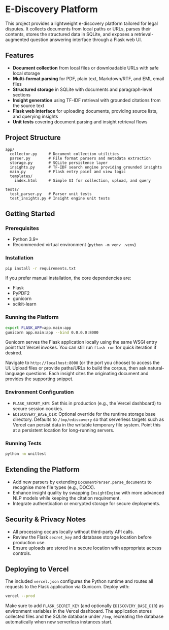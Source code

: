 # E-Discovery Platform

This project provides a lightweight e-discovery platform tailored for legal disputes. It collects documents from local paths or URLs, parses their contents, stores the structured data in SQLite, and exposes a retrieval-augmented question answering interface through a Flask web UI.

## Features

- **Document collection** from local files or downloadable URLs with safe local storage
- **Multi-format parsing** for PDF, plain text, Markdown/RTF, and EML email files
- **Structured storage** in SQLite with documents and paragraph-level sections
- **Insight generation** using TF-IDF retrieval with grounded citations from the source text
- **Flask web interface** for uploading documents, providing source lists, and querying insights
- **Unit tests** covering document parsing and insight retrieval flows

## Project Structure

```
app/
  collector.py     # Document collection utilities
  parser.py        # File format parsers and metadata extraction
  storage.py       # SQLite persistence layer
  insights.py      # TF-IDF search engine providing grounded insights
  main.py          # Flask entry point and view logic
  templates/
    index.html     # Simple UI for collection, upload, and query

tests/
  test_parser.py   # Parser unit tests
  test_insights.py # Insight engine unit tests
```

## Getting Started

### Prerequisites

- Python 3.9+
- Recommended virtual environment (``python -m venv .venv``)

### Installation

```bash
pip install -r requirements.txt
```

If you prefer manual installation, the core dependencies are:

- Flask
- PyPDF2
- gunicorn
- scikit-learn

### Running the Platform

```bash
export FLASK_APP=app.main:app
gunicorn app.main:app --bind 0.0.0.0:8000
```

Gunicorn serves the Flask application locally using the same WSGI entry point that Vercel invokes. You can still run `flask run` for quick iteration if desired.

Navigate to `http://localhost:8000` (or the port you choose) to access the UI. Upload files or provide paths/URLs to build the corpus, then ask natural-language questions. Each insight cites the originating document and provides the supporting snippet.

### Environment Configuration

- `FLASK_SECRET_KEY`: Set this in production (e.g., the Vercel dashboard) to secure session cookies.
- `EDISCOVERY_BASE_DIR`: Optional override for the runtime storage base directory. Defaults to `/tmp/ediscovery` so that serverless targets such as Vercel can persist data in the writable temporary file system. Point this at a persistent location for long-running servers.

### Running Tests

```bash
python -m unittest
```

## Extending the Platform

- Add new parsers by extending `DocumentParser.parse_documents` to recognise more file types (e.g., DOCX).
- Enhance insight quality by swapping `InsightEngine` with more advanced NLP models while keeping the citation requirement.
- Integrate authentication or encrypted storage for secure deployments.

## Security & Privacy Notes

- All processing occurs locally without third-party API calls.
- Review the Flask `secret_key` and database storage location before production use.
- Ensure uploads are stored in a secure location with appropriate access controls.

## Deploying to Vercel

The included `vercel.json` configures the Python runtime and routes all requests to the Flask application via Gunicorn. Deploy with:

```bash
vercel --prod
```

Make sure to add `FLASK_SECRET_KEY` (and optionally `EDISCOVERY_BASE_DIR`) as environment variables in the Vercel dashboard. The application stores collected files and the SQLite database under `/tmp`, recreating the database automatically when new serverless instances start.
